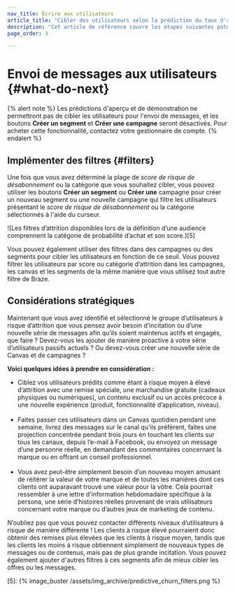 ```yaml
---
nav_title: Écrire aux utilisateurs
article_title: "Cibler des utilisateurs selon la prédiction du taux d'attrition"
description: "Cet article de référence couvre les étapes suivantes potentielles après avoir créé une prédiction du taux d'attrition, telles que la mise en œuvre du filtre et les considérations stratégiques."
page_order: 3

---
```


# Envoi de messages aux utilisateurs {#what-do-next}

{% alert note %}
Les prédictions d'aperçu et de démonstration ne permettront pas de cibler les utilisateurs pour l'envoi de messages, et les boutons **Créer un segment** et **Créer une campagne** seront désactivés. Pour acheter cette fonctionnalité, contactez votre gestionnaire de compte.
{% endalert %}

## Implémenter des filtres {#filters}

Une fois que vous avez déterminé la plage de _score de risque de désabonnement_ ou la catégorie que vous souhaitez cibler, vous pouvez utiliser les boutons **Créer un segment** ou **Créer une** campagne pour créer un nouveau segment ou une nouvelle campagne qui filtre les utilisateurs présentant le _score de risque de désabonnement_ ou la catégorie sélectionnés à l'aide du curseur.

![Les filtres d’attrition disponibles lors de la définition d’une audience comprennent la catégorie de probabilité d’achat et son score.][5]

Vous pouvez également utiliser des filtres dans des campagnes ou des segments pour cibler les utilisateurs en fonction de ce seuil. Vous pouvez filtrer les utilisateurs par score ou catégorie d’attrition dans les campagnes, les canvas et les segments de la même manière que vous utilisez tout autre filtre de Braze.

## Considérations stratégiques

Maintenant que vous avez identifié et sélectionné le groupe d’utilisateurs à risque d’attrition que vous pensez avoir besoin d’incitation ou d’une nouvelle série de messages afin qu’ils soient maintenus actifs et engagés, que faire ? Devez-vous les ajouter de manière proactive à votre série d’utilisateurs passifs actuels ? Ou devez-vous créer une nouvelle série de Canvas et de campagnes ? 

**Voici quelques idées à prendre en considération :**

- Ciblez vos utilisateurs prédits comme étant à risque moyen à élevé d’attrition avec une remise spéciale, une marchandise gratuite (cadeaux physiques ou numériques), un contenu exclusif ou un accès précoce à une nouvelle expérience (produit, fonctionnalité d’application, niveau).<br><br>
- Faites passer ces utilisateurs dans un Canvas quotidien pendant une semaine, livrez des messages sur le canal qu’ils préfèrent, faites une projection concentrée pendant trois jours en touchant les clients sur tous les canaux, depuis l’e-mail à Facebook, ou envoyez un message d’une personne réelle, en demandant des commentaires concernant la marque ou en offrant un conseil professionnel.<br><br>
- Vous avez peut-être simplement besoin d’un nouveau moyen amusant de réitérer la valeur de votre marque et de toutes les manières dont ces clients ont auparavant trouvé une valeur pour la vôtre. Cela pourrait ressembler à une lettre d’information hebdomadaire spécifique à la persona, une série d’histoires réelles provenant de vrais utilisateurs concernant votre marque ou d’autres jeux de marketing de contenu.

N’oubliez pas que vous pouvez contacter différents niveaux d’utilisateurs à risque de manière différente ! Les clients à risque élevé pourraient donc obtenir des remises plus élevées que les clients à risque moyen, tandis que les clients les moins à risque obtiennent simplement de nouveaux types de messages ou de contenus, mais pas de plus grande incitation. Vous pouvez également ajouter d'autres filtres à ces segments afin de mieux cibler les offres ou les messages.

[5]: {% image_buster /assets/img_archive/predictive_churn_filters.png %}
